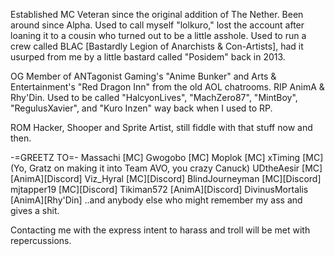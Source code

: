 Established MC Veteran since the original addition of The Nether.
Been around since Alpha.
Used to call myself "lolkuro," lost the account after loaning it to a cousin who turned out to be a little asshole.
Used to run a crew called BLAC [Bastardly Legion of Anarchists & Con-Artists], had it usurped from me by a little bastard called "Posidem" back in 2013.

OG Member of ANTagonist Gaming's "Anime Bunker" and Arts & Entertainment's "Red Dragon Inn" from the old AOL chatrooms. RIP AnimA & Rhy'Din.
Used to be called "HalcyonLives", "MachZero87", "MintBoy", "RegulusXavier", and "Kuro Inzen" way back when I used to RP.

ROM Hacker, Shooper and Sprite Artist, still fiddle with that stuff now and then.

-=GREETZ TO=-
Massachi [MC]
Gwogobo  [MC]
Moplok   [MC]
xTiming  [MC] (Yo, Gratz on making it into Team AVO, you crazy Canuck)
UDtheAesir [MC][AnimA][Discord]
Viz_Hyral [MC][Discord]
BlindJourneyman [MC][Discord]
mjtapper19 [MC][Discord]
Tikiman572 [AnimA][Discord]
DivinusMortalis [AnimA][Rhy'Din]
..and anybody else who might remember my ass and gives a shit.

Contacting me with the express intent to harass and troll will be met with repercussions.
